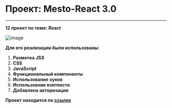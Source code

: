 # Проект: Mesto-React 3.0

---

**12 проект по теме: React**

![image](https://github.com/SergioDzhi/react-mesto-auth/assets/119122301/cc1cb660-24ea-4ad3-a8c1-06e563ba485a"
)


**Для его реализации были использованы:**

1. **Разметка JSX**
2. **CSS**
3. **JavaScript**
4. **Функциональный компоненты**
5. **Использование хуков**
6. **Использовние контекста**
7. **Добавлена авторизация**



**Проект находится по [ссылке](https://sergiodzhi.github.io/react-mesto-auth)**
